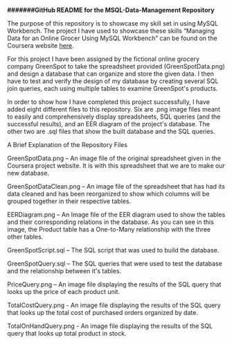 **#######GitHub README for the MSQL-Data-Management Repository**

The purpose of this repository is to showcase my skill set in using MySQL Workbench. The project I have used to showcase these skills “Managing Data for an Online Grocer Using MySQL Workbench” can be found on the Coursera website [here](https://www.coursera.org/projects/showcase-manage-data-online-grocer-mysql-workbench).

For this project I have been assigned by the fictional online grocery company GreenSpot to take the spreadsheet provided (GreenSpotData.png) and design a database that can organize and store the given data. I then have to test and verify the design of my database by creating several SQL join queries, each using multiple tables to examine GreenSpot's products.

In order to show how I have completed this project successfully, I have added eight different files to this repository. Six are .png image files meant to easily and comprehensively display spreadsheets, SQL queries (and the successful results), and an EER diagram of the project's database. The other two are .sql files that show the built database and the SQL queries. 

A Brief Explanation of the Repository Files


GreenSpotData.png – An image file of the original spreadsheet given in the Coursera project website. It is with this spreadsheet that we are to make our new database.

GreenSpotDataClean.png – An image file of the spreadsheet that has had its data cleaned and has been reorganized to show which columns will be grouped together in their respective tables.

EERDiagram.png – An Image file of the EER diagram used to show the tables and their corresponding relations in the database. As you can see in this image, the Product table has a One-to-Many relationship with the three other tables.

GreenSpotScript.sql – The SQL script that was used to build the database.

GreenSpotQuery.sql – The SQL queries that were used to test the database and the relationship between it's tables.

PriceQuery.png – An image file displaying the results of the SQL query that looks up the price of each product unit.

TotalCostQuery.png -  An image file displaying the results of the SQL query that looks up the total cost of purchased orders organized by date.

TotalOnHandQuery.png -  An image file displaying the results of the SQL query that looks up total product in stock.
